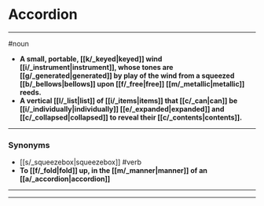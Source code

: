 # Accordion
---
#noun
- **A small, portable, [[k/_keyed|keyed]] wind [[i/_instrument|instrument]], whose tones are [[g/_generated|generated]] by play of the wind from a squeezed [[b/_bellows|bellows]] upon [[f/_free|free]] [[m/_metallic|metallic]] reeds.**
- **A vertical [[l/_list|list]] of [[i/_items|items]] that [[c/_can|can]] be [[i/_individually|individually]] [[e/_expanded|expanded]] and [[c/_collapsed|collapsed]] to reveal their [[c/_contents|contents]].**
---
### Synonyms
- [[s/_squeezebox|squeezebox]]
#verb
- **To [[f/_fold|fold]] up, in the [[m/_manner|manner]] of an [[a/_accordion|accordion]]**
---
---

